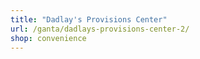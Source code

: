 ```yaml
---
title: "Dadlay's Provisions Center"
url: /ganta/dadlays-provisions-center-2/
shop: convenience
---
```

